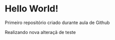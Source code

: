 # Hello World!
 Primeiro repositório criado durante aula de Github

Realizando nova alteraçã de teste
